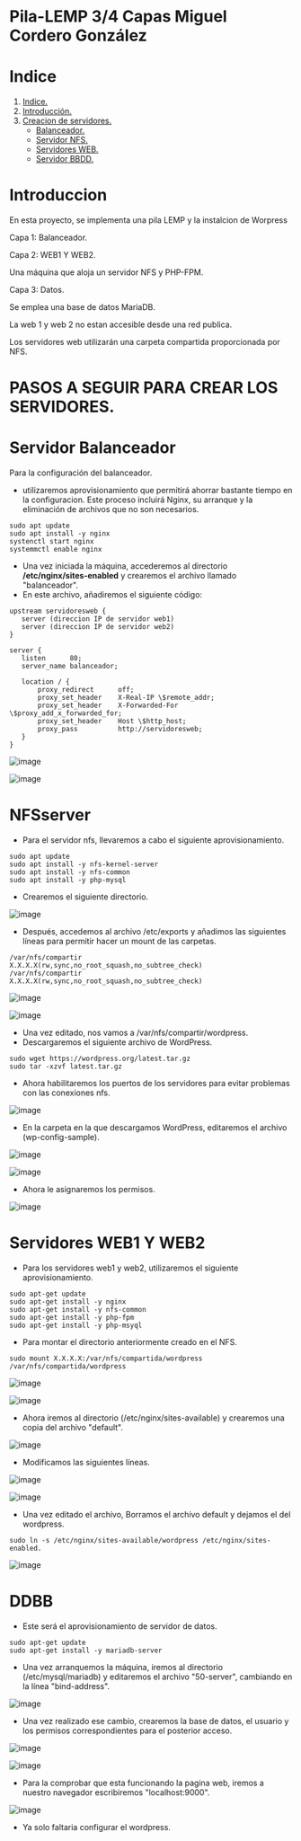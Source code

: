 # Pila-LEMP 3/4 Capas Miguel Cordero González

# Indice

1. [Indice.](#Indice)
2. [Introducción.](#introducción)
3. [Creacion de servidores.](PASOS-A-SEGUIR-PARA-CREAR-LOS-SERVIDORES) 
    * [Balanceador.](#Servidor-Balanceador)
    * [Servidor NFS.](#NFSserver)
    * [Servidores WEB.](#Servidores-WEB1-Y-WEB2)
    * [Servidor BBDD.](#DDBBB)



# Introduccion

En esta proyecto, se implementa una pila LEMP y la instalcion de Worpress

Capa 1: Balanceador.

Capa 2: WEB1 Y WEB2.

Una máquina que aloja un servidor NFS y PHP-FPM.

Capa 3: Datos. 

Se emplea una base de datos MariaDB.

La web 1 y web 2 no estan accesible desde una red publica. 

Los servidores web utilizarán una carpeta compartida proporcionada por NFS. 


# PASOS A SEGUIR PARA CREAR LOS SERVIDORES.

# Servidor Balanceador

Para la configuración del balanceador.

- utilizaremos aprovisionamiento que permitirá ahorrar bastante tiempo en la configuracion. Este proceso incluirá Nginx, su arranque y la eliminación de archivos que no son necesarios.

 ```
sudo apt update
sudo apt install -y nginx
systenctl start nginx
systemmctl enable nginx

 ```

- Una vez iniciada la máquina, accederemos al directorio **/etc/nginx/sites-enabled** y crearemos el archivo llamado "balanceador".
- En este archivo, añadiremos el siguiente código:

 ```
upstream servidoresweb {
    server (direccion IP de servidor web1)
    server (direccion IP de servidor web2)
}
	
server {
    listen      80;
    server_name balanceador;

    location / {
	    proxy_redirect      off;
	    proxy_set_header    X-Real-IP \$remote_addr;
	    proxy_set_header    X-Forwarded-For \$proxy_add_x_forwarded_for;
        proxy_set_header    Host \$http_host;
        proxy_pass          http://servidoresweb;
	}
}
 ```

 ![image](Fotos/1.png)

 ![image](Fotos/2.png)

# NFSserver

- Para el servidor nfs, llevaremos a cabo el siguiente aprovisionamiento.

```
sudo apt update
sudo apt install -y nfs-kernel-server
sudo apt install -y nfs-common
sudo apt install -y php-mysql

```

- Crearemos el siguiente directorio.

 ![image](Fotos/3.png)

- Después, accedemos al archivo /etc/exports y añadimos las siguientes líneas para permitir hacer un mount de las carpetas.

```
/var/nfs/compartir     X.X.X.X(rw,sync,no_root_squash,no_subtree_check)
/var/nfs/compartir     X.X.X.X(rw,sync,no_root_squash,no_subtree_check)

```

 ![image](Fotos/4.png)

 ![image](Fotos/5.png)

- Una vez editado, nos vamos a /var/nfs/compartir/wordpress.
- Descargaremos el siguiente archivo de WordPress.

 ```
sudo wget https://wordpress.org/latest.tar.gz
sudo tar -xzvf latest.tar.gz

```

- Ahora habilitaremos los puertos de los servidores para evitar problemas con las conexiones nfs.

 ![image](Fotos/8.png)

- En la carpeta en la que descargamos WordPress, editaremos el archivo (wp-config-sample).

 ![image](Fotos/10.png)

 ![image](Fotos/11.png)

- Ahora le asignaremos los permisos.

 ![image](Fotos/12.png)

# Servidores WEB1 Y WEB2

- Para los servidores web1 y web2, utilizaremos el siguiente aprovisionamiento.

```
sudo apt-get update
sudo apt-get install -y nginx
sudo apt-get install -y nfs-common
sudo apt-get install -y php-fpm
sudo apt-get install -y php-msyql

```


- Para montar el directorio anteriormente creado en el NFS.

```
sudo mount X.X.X.X:/var/nfs/compartida/wordpress /var/nfs/compartida/wordpress
```
 ![image](Fotos/13.png)

 ![image](Fotos/14.png)

 
- Ahora iremos al directorio (/etc/nginx/sites-available) y crearemos una copia del archivo "default".

![image](Fotos/15.png)

- Modificamos las siguientes líneas.

![image](Fotos/16.png)

 ![image](Fotos/17.png)


- Una vez editado el archivo, Borramos el archivo default y dejamos el del wordpress.

```
sudo ln -s /etc/nginx/sites-available/wordpress /etc/nginx/sites-enabled.
```
 ![image](Fotos/18.png)

# DDBB

- Este será el aprovisionamiento de servidor de datos.

```
sudo apt-get update
sudo apt-get install -y mariadb-server
```

- Una vez arranquemos la máquina, iremos al directorio (/etc/mysql/mariadb) y editaremos el archivo "50-server", cambiando en la línea "bind-address".

 ![image](Fotos/19.png)

- Una vez realizado ese cambio, crearemos la base de datos, el usuario y los permisos correspondientes para el posterior acceso.

![image](Fotos/20.png)
 
 ![image](Fotos/21.png)


- Para la comprobar que esta funcionando la pagina web, iremos a nuestro navegador escribiremos "localhost:9000".

 ![image](Fotos/22.png)

 - Ya solo faltaria configurar el wordpress.
